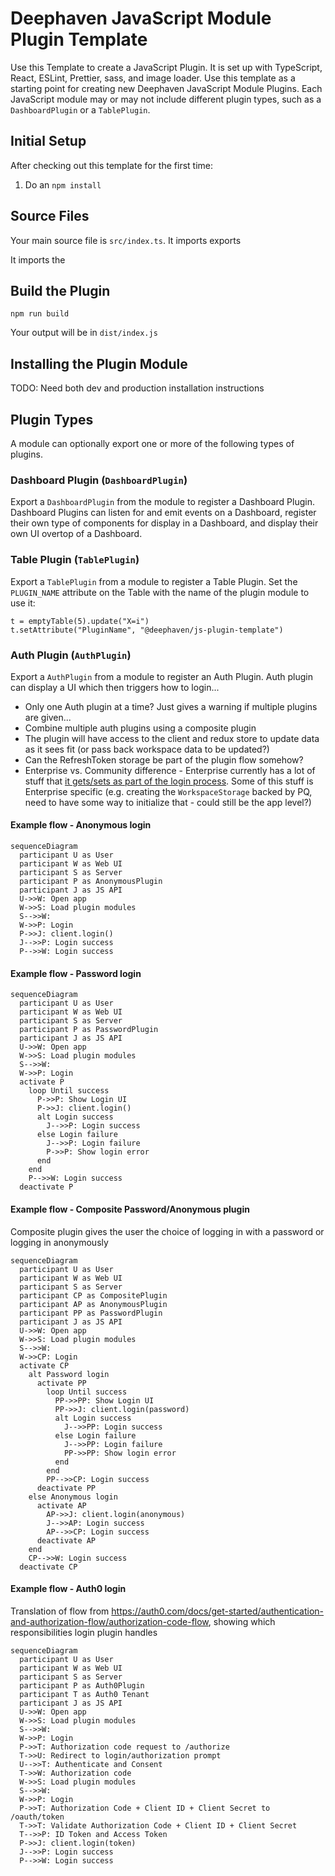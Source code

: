 # Deephaven JavaScript Module Plugin Template

Use this Template to create a JavaScript Plugin. It is set up with TypeScript, React, ESLint, Prettier, sass, and image loader. Use this template as a starting point for creating new Deephaven JavaScript Module Plugins. Each JavaScript module may or may not include different plugin types, such as a `DashboardPlugin` or a `TablePlugin`.

## Initial Setup

After checking out this template for the first time:

1. Do an `npm install`

## Source Files

Your main source file is `src/index.ts`. It imports exports

It imports the

## Build the Plugin

```
npm run build
```

Your output will be in `dist/index.js`

## Installing the Plugin Module

TODO: Need both dev and production installation instructions

## Plugin Types

A module can optionally export one or more of the following types of plugins.

### Dashboard Plugin (`DashboardPlugin`)

Export a `DashboardPlugin` from the module to register a Dashboard Plugin. Dashboard Plugins can listen for and emit events on a Dashboard, register their own type of components for display in a Dashboard, and display their own UI overtop of a Dashboard.

### Table Plugin (`TablePlugin`)

Export a `TablePlugin` from a module to register a Table Plugin. Set the `PLUGIN_NAME` attribute on the Table with the name of the plugin module to use it:

```
t = emptyTable(5).update("X=i")
t.setAttribute("PluginName", "@deephaven/js-plugin-template")
```

### Auth Plugin (`AuthPlugin`)

Export a `AuthPlugin` from a module to register an Auth Plugin. Auth plugin can display a UI which then triggers how to login...
- Only one Auth plugin at a time? Just gives a warning if multiple plugins are given...
- Combine multiple auth plugins using a composite plugin
- The plugin will have access to the client and redux store to update data as it sees fit (or pass back workspace data to be updated?)
- Can the RefreshToken storage be part of the plugin flow somehow?
- Enterprise vs. Community difference - Enterprise currently has a lot of stuff that [it gets/sets as part of the login process](https://github.com/deephaven-ent/iris/blob/0d9ee83b3ff8b02563781bc24776176fb8269178/web/client-ui/src/login/Login.jsx#L302). Some of this stuff is Enterprise specific (e.g. creating the `WorkspaceStorage` backed by PQ, need to have some way to initialize that - could still be the app level?)

#### Example flow - Anonymous login
```mermaid
sequenceDiagram
  participant U as User
  participant W as Web UI
  participant S as Server
  participant P as AnonymousPlugin
  participant J as JS API
  U->>W: Open app
  W->>S: Load plugin modules
  S-->>W: 
  W->>P: Login
  P->>J: client.login()
  J-->>P: Login success
  P-->>W: Login success
```

#### Example flow - Password login
```mermaid
sequenceDiagram
  participant U as User
  participant W as Web UI
  participant S as Server
  participant P as PasswordPlugin
  participant J as JS API
  U->>W: Open app
  W->>S: Load plugin modules
  S-->>W: 
  W->>P: Login
  activate P
    loop Until success
      P->>P: Show Login UI
      P->>J: client.login()
      alt Login success
        J-->>P: Login success
      else Login failure
        J-->>P: Login failure
        P->>P: Show login error
      end
    end
    P-->>W: Login success
  deactivate P
```

#### Example flow - Composite Password/Anonymous plugin
Composite plugin gives the user the choice of logging in with a password or logging in anonymously
```mermaid
sequenceDiagram
  participant U as User
  participant W as Web UI
  participant S as Server
  participant CP as CompositePlugin
  participant AP as AnonymousPlugin
  participant PP as PasswordPlugin
  participant J as JS API
  U->>W: Open app
  W->>S: Load plugin modules
  S-->>W: 
  W->>CP: Login
  activate CP
    alt Password login  
      activate PP
        loop Until success
          PP->>PP: Show Login UI
          PP->>J: client.login(password)
          alt Login success
            J-->>PP: Login success
          else Login failure
            J-->>PP: Login failure
            PP->>PP: Show login error
          end
        end
        PP-->>CP: Login success
      deactivate PP
    else Anonymous login
      activate AP
        AP->>J: client.login(anonymous)
        J-->>AP: Login success
        AP-->>CP: Login success
      deactivate AP
    end
    CP-->>W: Login success
  deactivate CP
```

#### Example flow - Auth0 login
Translation of flow from https://auth0.com/docs/get-started/authentication-and-authorization-flow/authorization-code-flow, showing which responsibilities login plugin handles
```mermaid
sequenceDiagram
  participant U as User
  participant W as Web UI
  participant S as Server
  participant P as Auth0Plugin
  participant T as Auth0 Tenant
  participant J as JS API
  U->>W: Open app
  W->>S: Load plugin modules
  S-->>W: 
  W->>P: Login
  P->>T: Authorization code request to /authorize
  T->>U: Redirect to login/authorization prompt
  U-->>T: Authenticate and Consent
  T->>W: Authorization code
  W->>S: Load plugin modules
  S-->>W: 
  W->>P: Login
  P->>T: Authorization Code + Client ID + Client Secret to /oauth/token
  T->>T: Validate Authorization Code + Client ID + Client Secret
  T-->>P: ID Token and Access Token
  P->>J: client.login(token)
  J-->>P: Login success
  P-->>W: Login success
```
